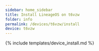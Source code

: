 ```yaml
---
sidebar: home_sidebar
title: Install LineageOS on t6vzw
folder: info
permalink: /devices/t6vzw/install
device: t6vzw
---
```

{% include templates/device_install.md %}
